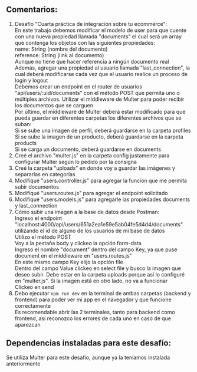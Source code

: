 ## Comentarios:

1. Desafío "Cuarta práctica de integración sobre tu ecommerce": <br>
   En este trabajo debemos modificar el modelo de user para que cuente con una nueva propiedad llamada "documents" el cual será un array que contenga los objetos con las siguientes propiedades: <br>
   name: String (nombre del documento) <br>
   reference: String (link al documento) <br>
   Aunque no tiene que hacer referencia a ningún documento real <br>
   Además, agregar una propiedad al usuario llamada "last_connection", la cual deberá modificarse cada vez que el usuario realice un proceso de login y logout <br>
   Debemos crear un endpoint en el router de usuarios "api/users/:uid/documents" con el método POST que permita uno o múltiples archivos. Utilizar el middleware de Multer para poder recibir los documentos que se carguen <br>
   Por último, el middleware de Multer deberá estar modificado para que pueda guardar en diferentes carpetas los diferentes archivos que se suban: <br>
   Si se sube una imagen de perfil, deberá guardarse en la carpeta profiles <br>
   Si se sube la imagen de un producto, deberá guardarse en la carpeta products <br>
   Si se carga un documento, deberá guardarse en documents <br>
2. Creé el archivo "multer.js" en la carpeta config justamente para configurar Multer según lo pedido por la consigna
3. Creé la carpeta "uploads" en donde voy a guardar las imágenes y separarlas en categorías
4. Modifiqué "users.controller.js" para agregar la función que me permita subir documentos
5. Modifiqué "users.routes.js" para agregar el endpoint solicitado
6. Modifiqué "users.models.js" para agregarle las propiedades documents y last_connection
7. Cómo subir una imagen a la base de datos desde Postman: <br>
   Ingreso el endpoint "localhost:4000/api/users/651a2ea1e59e5ab04fe5d4d4/documents" utilizando el id de alguno de los usuarios de mi base de datos <br>
   Utilizo el método POST <br>
   Voy a la pestaña body y clickeo la opción form-data <br>
   Ingreso el nombre "document" dentro del campo Key, ya que puse document en el middleware en "users.routes.js" <br>
   En este mismo campo Key elijo la opción file <br>
   Dentro del campo Value clickeo en select file y busco la imagen que deseo subir. Debe estar en la carpeta uploads porque así lo configuré en "multer.js". Si la imagen está en otro lado, no va a funcionar <br>
   Clickeo en send <br>
8. Debo ejecutar `npm run dev` en la terminal de ambas carpetas (backend y frontend) para poder ver mi app en el navegador y que funcione correctamente <br>
   Es recomendable abrir las 2 terminales, tanto para backend como frontend, así reconozco los errores de cada uno en caso de que aparezcan



## Dependencias instaladas para este desafío:

Se utiliza Multer para este desafío, aunque ya la teníamos instalada anteriormente